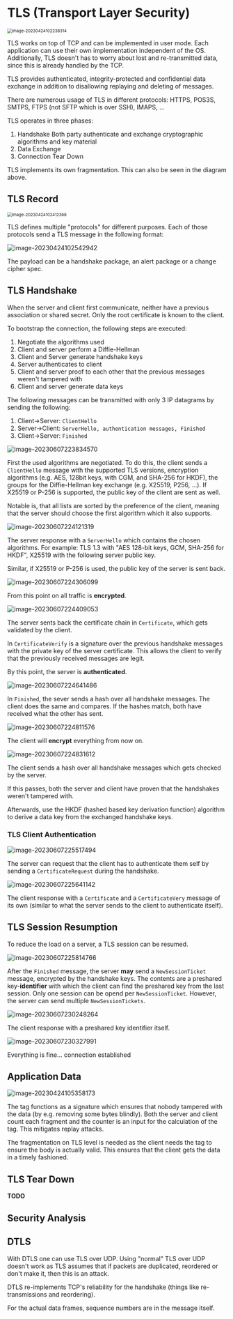 # TLS (Transport Layer Security)

<img src="res/TLS/image-20230424102238314.png" alt="image-20230424102238314" style="zoom:67%;" />

TLS works on top of TCP and can be implemented in user mode. Each application can use their own implementation independent of the OS. Additionally, TLS doesn't has to worry about lost and re-transmitted data, since this is already handled by the TCP.

TLS provides authenticated, integrity-protected and confidential data exchange in addition to disallowing replaying and deleting of messages.

There are numerous usage of TLS in different protocols: HTTPS, POS3S, SMTPS, FTPS (not SFTP which is over SSH), IMAPS, ...

TLS operates in three phases:

1. Handshake
   Both party authenticate and exchange cryptographic algorithms and key material
2. Data Exchange
3. Connection Tear Down

TLS implements its own fragmentation. This can also be seen in the diagram above.

## TLS Record

<img src="res/TLS/image-20230424102412368.png" alt="image-20230424102412368" style="zoom:67%;" />

TLS defines multiple "protocols" for different purposes. Each of those protocols send a TLS message in the following format:

![image-20230424102542942](res/TLS/image-20230424102542942.png)

The payload can be a handshake package, an alert package or a change cipher spec. 

## TLS Handshake

When the server and client first communicate, neither have a previous association or shared secret. Only the root certificate is known to the client.

To bootstrap the connection, the following steps are executed:

1. Negotiate the algorithms used
2. Client and server perform a Diffie-Hellman
3. Client and Server generate handshake keys
4. Server authenticates to client
5. Client and server proof to each other that the previous messages weren't tampered with
6. Client and server generate data keys

The following messages can be transmitted with only 3 IP datagrams by sending the following:

1. Client->Server: `ClientHello`
2. Server->Client: `ServerHello, authentication messages, Finished`
3. Client->Server: `Finished`

![image-20230607223834570](res/TLS/image-20230607223834570.png)

First the used algorithms are negotiated. To do this, the client sends a `ClientHello` message with the supported TLS versions, encryption algorithms (e.g. AES, 128bit keys, with CGM, and SHA-256 for HKDF), the groups for the Diffie-Hellman key exchange (e.g. X25519, P256, ...). If X25519 or P-256 is supported, the public key of the client are sent as well.

Notable is, that all lists are sorted by the preference of the client, meaning that the server should choose the first algorithm which it also supports.

![image-20230607224121319](res/TLS/image-20230607224121319.png)

The server response with a `ServerHello` which contains the chosen algorithms. For example: TLS 1.3 with "AES 128-bit keys, GCM, SHA-256 for HKDF", X25519 with the following server public key.

Similar, if X25519 or P-256 is used, the public key of the server is sent back.

![image-20230607224306099](res/TLS/image-20230607224306099.png)

From this point on all traffic is **encrypted**. 

![image-20230607224409053](res/TLS/image-20230607224409053.png)

The server sents back the certificate chain in `Certificate`, which gets validated by the client. 

In `CertificateVerify` is a signature over the previous handshake messages with the private key of the server certificate. This allows the client to verify that the previously received messages are legit.

By this point, the server is **authenticated**.

![image-20230607224641486](res/TLS/image-20230607224641486.png)

In `Finished`, the sever sends a hash over all handshake messages. The client does the same and compares. If the hashes match, both have received what the other has sent.

![image-20230607224811576](res/TLS/image-20230607224811576.png)

The client will **encrypt** everything from now on.

![image-20230607224831612](res/TLS/image-20230607224831612.png)

The client sends a hash over all handshake messages which gets checked by the server.

If this passes, both the server and client have proven that the handshakes weren't tampered with.

Afterwards, use the HKDF (hashed based key derivation function) algorithm to derive a data key from the exchanged handshake keys.

### TLS Client Authentication

![image-20230607225517494](res/TLS/image-20230607225517494.png)

The server can request that the client has to authenticate them self by sending a `CertificateRequest` during the handshake.

![image-20230607225641142](res/TLS/image-20230607225641142.png)

The client response with a `Certificate` and a `CertificateVery` message of its own (similar to what the server sends to the client to authenticate itself).

## TLS Session Resumption

To  reduce the load on a server, a TLS session can be resumed.

![image-20230607225814766](res/TLS/image-20230607225814766.png)

After the `Finished` message, the server **may** send a `NewSessionTicket` message, encrypted by the handshake keys. The contents are a preshared key-**identifier** with which the client can find the preshared key from the last session. Only one session can be opend per `NewSessionTicket`. However, the server can send multiple `NewSessionTickets`.

![image-20230607230248264](res/TLS/image-20230607230248264.png)

The client response with a preshared key identifier itself.

![image-20230607230327991](res/TLS/image-20230607230327991.png)

Everything is fine... connection established

## Application Data

![image-20230424105358173](res/TLS/image-20230424105358173.png)

The tag functions as a signature which ensures that nobody tampered with the data (by e.g. removing some bytes blindly). Both the server and client count each fragment and the counter is an input for the calculation of the tag. This mitigates replay attacks.

The fragmentation on TLS level is needed as the client needs the tag to ensure the body is actually valid. This ensures that the client gets the data in a timely fashioned.

## TLS Tear Down

**TODO**

## Security Analysis

## DTLS

With DTLS one can use TLS over UDP. Using "normal" TLS over UDP doesn't work as TLS assumes that if packets are duplicated, reordered or don't make it, then this is an attack.

DTLS re-implements TCP's reliability for the handshake (things like re-transmissions and reordering).

For the actual data frames, sequence numbers are in the message itself.

